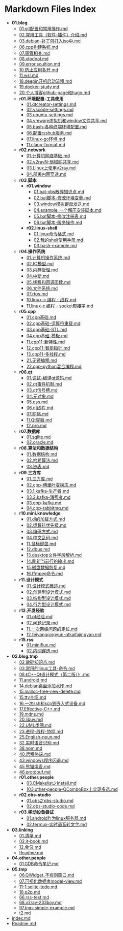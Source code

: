 # Markdown Files Index

- **01.blog**
    - [01.git配置和常用操作.md](01.blog/01.git配置和常用操作.md)
    - [02.常用工具（软件-插件）介绍.md](01.blog/02.常用工具（软件-插件）介绍.md)
    - [03.debian-补丁包打入iso中.md](01.blog/03.debian-补丁包打入iso中.md)
    - [06.cpp构建系统.md](01.blog/06.cpp构建系统.md)
    - [07.窗管相关.md](01.blog/07.窗管相关.md)
    - [08.xtodool.md](01.blog/08.xtodool.md)
    - [09.error.soultion.md](01.blog/09.error.soultion.md)
    - [10.防止应用多开.md](01.blog/10.防止应用多开.md)
    - [11.wsl.md](01.blog/11.wsl.md)
    - [18.deepin开机启动流程.md](01.blog/18.deepin开机启动流程.md)
    - [19.docker-study.md](01.blog/19.docker-study.md)
    - [20.个人博客github-page和hugo.md](01.blog/20.个人博客github-page和hugo.md)
    - **r01.环境配置-工具使用**
        - [01.qtcreator-settings.md](01.blog/r01.环境配置-工具使用/01.qtcreator-settings.md)
        - [02.vscode-settings.md](01.blog/r01.环境配置-工具使用/02.vscode-settings.md)
        - [03.ubuntu-settings.md](01.blog/r01.环境配置-工具使用/03.ubuntu-settings.md)
        - [04.vmware虚拟机和window文件共享.md](01.blog/r01.环境配置-工具使用/04.vmware虚拟机和window文件共享.md)
        - [05.bash-各种终端环境配置.md](01.blog/r01.环境配置-工具使用/05.bash-各种终端环境配置.md)
        - [06.配置rsshub服务.md](01.blog/r01.环境配置-工具使用/06.配置rsshub服务.md)
        - [07.linux-go环境.md](01.blog/r01.环境配置-工具使用/07.linux-go环境.md)
        - [11.clang-format.md](01.blog/r01.环境配置-工具使用/11.clang-format.md)
    - **r02.network**
        - [01.计算机网络基础.md](01.blog/r02.network/01.计算机网络基础.md)
        - [02.v2rayN-局域网共享.md](01.blog/r02.network/02.v2rayN-局域网共享.md)
        - [03.Linux上使用v2ray.md](01.blog/r02.network/03.Linux上使用v2ray.md)
        - [04.部署内网穿透.md](01.blog/r02.network/04.部署内网穿透.md)
    - **r03.脚本**
        - **r01.window**
            - [01.bat-vbs散碎知识点.md](01.blog/r03.脚本/r01.window/01.bat-vbs散碎知识点.md)
            - [02.bat脚本-修改环境变量.md](01.blog/r03.脚本/r01.window/02.bat脚本-修改环境变量.md)
            - [03.window模拟键盘发送.md](01.blog/r03.脚本/r01.window/03.window模拟键盘发送.md)
            - [04.example_一个解压安装脚本.md](01.blog/r03.脚本/r01.window/04.example_一个解压安装脚本.md)
            - [05.bat脚本-修改注册表.md](01.blog/r03.脚本/r01.window/05.bat脚本-修改注册表.md)
            - [06.bat脚本-服务操作.md](01.blog/r03.脚本/r01.window/06.bat脚本-服务操作.md)
        - **r02.linux-shell**
            - [01.linux命令格式.md](01.blog/r03.脚本/r02.linux-shell/01.linux命令格式.md)
            - [02.我的shell使用手册.md](01.blog/r03.脚本/r02.linux-shell/02.我的shell使用手册.md)
            - [03.bash-example.md](01.blog/r03.脚本/r02.linux-shell/03.bash-example.md)
    - **r04.操作系统**
        - [01.计算机操作系统.md](01.blog/r04.操作系统/01.计算机操作系统.md)
        - [02.IO模型.md](01.blog/r04.操作系统/02.IO模型.md)
        - [03.内存管理.md](01.blog/r04.操作系统/03.内存管理.md)
        - [04.中断.md](01.blog/r04.操作系统/04.中断.md)
        - [05.线程和回调函数.md](01.blog/r04.操作系统/05.线程和回调函数.md)
        - [06.文件系统.md](01.blog/r04.操作系统/06.文件系统.md)
        - [07.rtos.md](01.blog/r04.操作系统/07.rtos.md)
        - [10.linux-c 编程 - 线程.md](01.blog/r04.操作系统/10.linux-c%20编程%20-%20线程.md)
        - [11.linux-c 编程 - socket套接字.md](01.blog/r04.操作系统/11.linux-c%20编程%20-%20socket套接字.md)
    - **r05.cpp**
        - [01.cpp基础.md](01.blog/r05.cpp/01.cpp基础.md)
        - [02.cpp基础-运算符重载.md](01.blog/r05.cpp/02.cpp基础-运算符重载.md)
        - [03.cpp基础-STL.md](01.blog/r05.cpp/03.cpp基础-STL.md)
        - [04.cpp基础-模板.md](01.blog/r05.cpp/04.cpp基础-模板.md)
        - [11.cpp11-新特性.md](01.blog/r05.cpp/11.cpp11-新特性.md)
        - [12.cpp11-智能指针.md](01.blog/r05.cpp/12.cpp11-智能指针.md)
        - [13.cpp11-多线程.md](01.blog/r05.cpp/13.cpp11-多线程.md)
        - [21.无锁编程.md](01.blog/r05.cpp/21.无锁编程.md)
        - [22.cpp-python混合编程.md](01.blog/r05.cpp/22.cpp-python混合编程.md)
    - **r06.qt**
        - [01.调试-编译qt源码.md](01.blog/r06.qt/01.调试-编译qt源码.md)
        - [02.qt事件机制.md](01.blog/r06.qt/02.qt事件机制.md)
        - [03.qt信号槽.md](01.blog/r06.qt/03.qt信号槽.md)
        - [04.元对象.md](01.blog/r06.qt/04.元对象.md)
        - [05.qss.md](01.blog/r06.qt/05.qss.md)
        - [06.qt线程.md](01.blog/r06.qt/06.qt线程.md)
        - [07.网络.md](01.blog/r06.qt/07.网络.md)
        - [11.Qt容器.md](01.blog/r06.qt/11.Qt容器.md)
        - [12.pro.md](01.blog/r06.qt/12.pro.md)
    - **r07.数据库**
        - [01.sqlite.md](01.blog/r07.数据库/01.sqlite.md)
        - [02.oracle.md](01.blog/r07.数据库/02.oracle.md)
    - **r08.算法和数据结构**
        - [01.数据结构.md](01.blog/r08.算法和数据结构/01.数据结构.md)
        - [02.哈希算法.md](01.blog/r08.算法和数据结构/02.哈希算法.md)
        - [03.链表.md](01.blog/r08.算法和数据结构/03.链表.md)
    - **r09.三方库**
        - [01.三方库.md](01.blog/r09.三方库/01.三方库.md)
        - [02.cpp-傅里叶变换库.md](01.blog/r09.三方库/02.cpp-傅里叶变换库.md)
        - [03.1.kafka-生产者.md](01.blog/r09.三方库/03.1.kafka-生产者.md)
        - [03.2.kafka-消费者.md](01.blog/r09.三方库/03.2.kafka-消费者.md)
        - [03.cpp-kafka.md](01.blog/r09.三方库/03.cpp-kafka.md)
        - [04.cpp-rabbitmq.md](01.blog/r09.三方库/04.cpp-rabbitmq.md)
    - **r10.mini.knowledge**
        - [01.dl的加载方式.md](01.blog/r10.mini.knowledge/01.dl的加载方式.md)
        - [02.运算符优先级.md](01.blog/r10.mini.knowledge/02.运算符优先级.md)
        - [03.编码方式.md](01.blog/r10.mini.knowledge/03.编码方式.md)
        - [04.中文乱码.md](01.blog/r10.mini.knowledge/04.中文乱码.md)
        - [11.鼠标键盘.md](01.blog/r10.mini.knowledge/11.鼠标键盘.md)
        - [12.dbus.md](01.blog/r10.mini.knowledge/12.dbus.md)
        - [13.desktop文件字段解析.md](01.blog/r10.mini.knowledge/13.desktop文件字段解析.md)
        - [14.刷新当前行的输出.md](01.blog/r10.mini.knowledge/14.刷新当前行的输出.md)
        - [15.磁盘数据恢复.md](01.blog/r10.mini.knowledge/15.磁盘数据恢复.md)
        - [16.ffmpeg命令.md](01.blog/r10.mini.knowledge/16.ffmpeg命令.md)
    - **r11.设计模式**
        - [01.设计模式概述.md](01.blog/r11.设计模式/01.设计模式概述.md)
        - [02.创建型设计模式.md](01.blog/r11.设计模式/02.创建型设计模式.md)
        - [03.结构型设计模式.md](01.blog/r11.设计模式/03.结构型设计模式.md)
        - [04.行为型设计模式.md](01.blog/r11.设计模式/04.行为型设计模式.md)
    - **r12.开发经验**
        - [01.qt经验.md](01.blog/r12.开发经验/01.qt经验.md)
        - [02.问题记录.md](01.blog/r12.开发经验/02.问题记录.md)
        - [11.一次网络问题的定位.md](01.blog/r12.开发经验/11.一次网络问题的定位.md)
        - [12.feiyangqingyun-qtkaifajingyan.md](01.blog/r12.开发经验/12.feiyangqingyun-qtkaifajingyan.md)
    - **r15.rss**
        - [01.miniflux.md](01.blog/r15.rss/01.miniflux.md)
        - [02.内网穿透.md](01.blog/r15.rss/02.内网穿透.md)
- **02.blog.tmp**
    - [02.散碎知识点.md](02.blog.tmp/02.散碎知识点.md)
    - [03.常用的linux工具-命令.md](02.blog.tmp/03.常用的linux工具-命令.md)
    - [08.《C++Qt设计模式（第二版）》.md](02.blog.tmp/08.《C++Qt设计模式（第二版）》.md)
    - [11.android.md](02.blog.tmp/11.android.md)
    - [14.debian桌面添加水印.md](02.blog.tmp/14.debian桌面添加水印.md)
    - [15.malloc-free-new-delete.md](02.blog.tmp/15.malloc-free-new-delete.md)
    - [15.tty介绍.md](02.blog.tmp/15.tty介绍.md)
    - [16.一次ssh和scp到嵌入式设备.md](02.blog.tmp/16.一次ssh和scp到嵌入式设备.md)
    - [17.Effective-C++.md](02.blog.tmp/17.Effective-C++.md)
    - [19.mdns.md](02.blog.tmp/19.mdns.md)
    - [20.libuv.md](02.blog.tmp/20.libuv.md)
    - [22.UML类图.md](02.blog.tmp/22.UML类图.md)
    - [23.进程-线程-协程.md](02.blog.tmp/23.进程-线程-协程.md)
    - [25.English-noun.md](02.blog.tmp/25.English-noun.md)
    - [32.实时语音识别.md](02.blog.tmp/32.实时语音识别.md)
    - [38.npm.md](02.blog.tmp/38.npm.md)
    - [40.远程终端.md](02.blog.tmp/40.远程终端.md)
    - [43.windows程序闪退.md](02.blog.tmp/43.windows程序闪退.md)
    - [45.熊猫烧香.md](02.blog.tmp/45.熊猫烧香.md)
    - [46.protobuf.md](02.blog.tmp/46.protobuf.md)
    - **r01.other.people**
        - [03.CMakelist之install.md](02.blog.tmp/r01.other.people/03.CMakelist之install.md)
        - [103.other-people-QComboBox上实现多选.md](02.blog.tmp/r01.other.people/103.other-people-QComboBox上实现多选.md)
    - **r02.obs-studio**
        - [01.obs之obs-studio.md](02.blog.tmp/r02.obs-studio/01.obs之obs-studio.md)
        - [02.obs-studio-code.md](02.blog.tmp/r02.obs-studio/02.obs-studio-code.md)
    - **r03.移动设备尝试**
        - [01.android作为linux服务器.md](02.blog.tmp/r03.移动设备尝试/01.android作为linux服务器.md)
        - [02.termux-实时语音转文字.md](02.blog.tmp/r03.移动设备尝试/02.termux-实时语音转文字.md)
- **03.linking**
    - [01.清单.md](03.linking/01.清单.md)
    - [02.it-book.md](03.linking/02.it-book.md)
    - [12.金句.md](03.linking/12.金句.md)
    - [Readme.md](03.linking/Readme.md)
- **04.other.people**
    - [01.GDB命令笔记.md](04.other.people/01.GDB命令笔记.md)
- **05.tmp**
    - [06.QWidget_不规则窗口.md](05.tmp/06.QWidget_不规则窗口.md)
    - [07.可视化数据库model-view.md](05.tmp/07.可视化数据库model-view.md)
    - [11-1.sqlite-todo.md](05.tmp/11-1.sqlite-todo.md)
    - [18.p2p.md](05.tmp/18.p2p.md)
    - [66.rss-test.md](05.tmp/66.rss-test.md)
    - [68.v2ray-233boy.md](05.tmp/68.v2ray-233boy.md)
    - [97.tmp-simple-example.md](05.tmp/97.tmp-simple-example.md)
    - [t2.md](05.tmp/t2.md)
- [index.md](index.md)
- [Readme.md](Readme.md)
